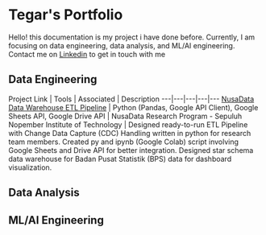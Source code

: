 # Tegar's Portfolio
Hello! this documentation is my project i have done before. Currently, I am focusing on data engineering, data analysis, and ML/AI engineering.
Contact me on [Linkedin](https://www.linkedin.com/in/fadhino-permana-7510aa200) to get in touch with me 


## Data Engineering
Project Link | Tools | Associated | Description
---|---|---|---|---
[NusaData Data Warehouse ETL Pipeline](https://github.com/Tegarr123/nusadata-etl-script) | Python (Pandas, Google API Client), Google Sheets API, Google Drive API | NusaData Research Program - Sepuluh Nopember Institute of Technology | Designed ready-to-run ETL Pipeline with Change Data Capture (CDC) Handling written in python for research team members. Created py and ipynb (Google Colab) script involving Google Sheets and Drive API for better integration. Designed star schema data warehouse for Badan Pusat Statistik (BPS) data for dashboard visualization.


## Data Analysis



## ML/AI Engineering


